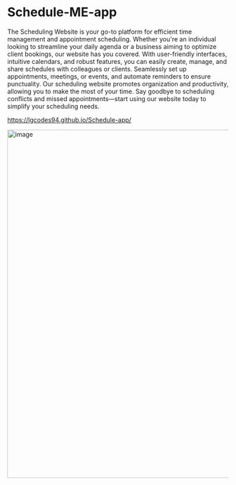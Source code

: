 # Schedule-ME-app
The Scheduling Website is your go-to platform for efficient time management and appointment scheduling. 
Whether you're an individual looking to streamline your daily agenda or a business aiming to optimize client bookings, our website has you covered. With user-friendly interfaces, intuitive calendars, and robust features, you can easily create, manage, and share schedules with colleagues or clients. Seamlessly set up appointments, meetings, or events, and automate reminders to ensure punctuality. 
Our scheduling website promotes organization and productivity, allowing you to make the most of your time. 
Say goodbye to scheduling conflicts and missed appointments—start using our website today to simplify your scheduling needs.

https://lgcodes94.github.io/Schedule-app/

<img width="794" alt="image" src="https://github.com/LgCodes94/Schedule-app/assets/104605514/897139de-6acf-41e2-8673-1b6ff2dd84e6">
